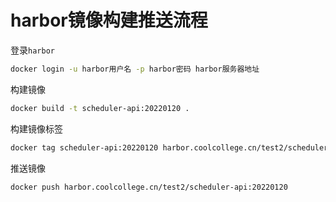# harbor镜像构建推送流程

登录`harbor`

```sh
docker login -u harbor用户名 -p harbor密码 harbor服务器地址
```

构建镜像

```sh
docker build -t scheduler-api:20220120 .
```

构建镜像标签

```sh
docker tag scheduler-api:20220120 harbor.coolcollege.cn/test2/scheduler-api:20220120
```

推送镜像

```sh
docker push harbor.coolcollege.cn/test2/scheduler-api:20220120
```

